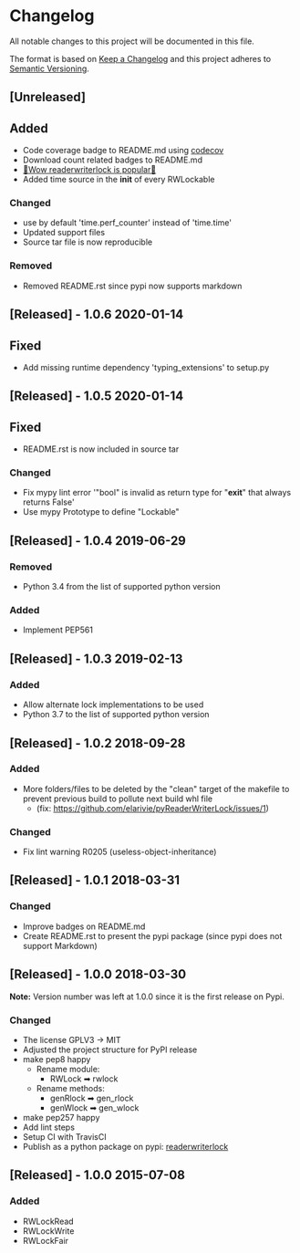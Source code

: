 # Changelog
All notable changes to this project will be documented in this file.

The format is based on [Keep a Changelog](http://keepachangelog.com/en/1.0.0/)
and this project adheres to [Semantic Versioning](http://semver.org/spec/v2.0.0.html).

## [Unreleased]

## Added

- Code coverage badge to README.md using [codecov](https://codecov.io)
- Download count related badges to README.md
 - [🎉Wow readerwriterlock is popular🥳](https://blog.pepy.tech/python/packages/stats/2019/12/14/most-popular-python-packages-in-november-2019.html)
- Added time source in the __init__ of every RWLockable

### Changed

- use by default 'time.perf_counter' instead of 'time.time'
- Updated support files
- Source tar file is now reproducible

### Removed

- Removed README.rst since pypi now supports markdown

## [Released] - 1.0.6 2020-01-14

## Fixed
- Add missing runtime dependency 'typing_extensions' to setup.py

## [Released] - 1.0.5 2020-01-14

## Fixed
- README.rst is now included in source tar

### Changed
- Fix mypy lint error '"bool" is invalid as return type for "__exit__" that always returns False'
- Use mypy Prototype to define "Lockable"

## [Released] - 1.0.4 2019-06-29


### Removed
- Python 3.4 from the list of supported python version

### Added
- Implement PEP561

## [Released] - 1.0.3 2019-02-13

### Added
- Allow alternate lock implementations to be used
- Python 3.7 to the list of supported python version

## [Released] - 1.0.2 2018-09-28

### Added
- More folders/files to be deleted by the "clean" target of the makefile to prevent previous build to pollute next build whl file
  - (fix: https://github.com/elarivie/pyReaderWriterLock/issues/1)

### Changed
- Fix lint warning R0205 (useless-object-inheritance)

## [Released] - 1.0.1 2018-03-31

### Changed
- Improve badges on README.md
- Create README.rst to present the pypi package (since pypi does not support Markdown)

## [Released] - 1.0.0 2018-03-30
**Note:** Version number was left at 1.0.0 since it is the first release on Pypi.

### Changed
- The license GPLV3 -> MIT
- Adjusted the project structure for PyPI release
- make pep8 happy
  - Rename module:
    - RWLock ➡ rwlock
  - Rename methods:
    - genRlock ➡ gen_rlock
    - genWlock ➡ gen_wlock
- make pep257 happy
- Add lint steps
- Setup CI with TravisCI
- Publish as a python package on pypi: [readerwriterlock](https://pypi.python.org/pypi/readerwriterlock)

## [Released] - 1.0.0 2015-07-08

### Added
- RWLockRead
- RWLockWrite
- RWLockFair
